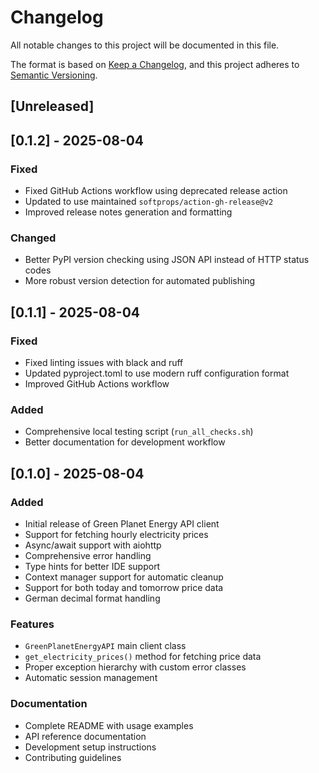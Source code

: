 # Changelog

All notable changes to this project will be documented in this file.

The format is based on [Keep a Changelog](https://keepachangelog.com/en/1.0.0/),
and this project adheres to [Semantic Versioning](https://semver.org/spec/v2.0.0.html).

## [Unreleased]

## [0.1.2] - 2025-08-04

### Fixed
- Fixed GitHub Actions workflow using deprecated release action
- Updated to use maintained `softprops/action-gh-release@v2`
- Improved release notes generation and formatting

### Changed
- Better PyPI version checking using JSON API instead of HTTP status codes
- More robust version detection for automated publishing

## [0.1.1] - 2025-08-04

### Fixed
- Fixed linting issues with black and ruff
- Updated pyproject.toml to use modern ruff configuration format
- Improved GitHub Actions workflow

### Added
- Comprehensive local testing script (`run_all_checks.sh`)
- Better documentation for development workflow

## [0.1.0] - 2025-08-04

### Added
- Initial release of Green Planet Energy API client
- Support for fetching hourly electricity prices
- Async/await support with aiohttp
- Comprehensive error handling
- Type hints for better IDE support
- Context manager support for automatic cleanup
- Support for both today and tomorrow price data
- German decimal format handling

### Features
- `GreenPlanetEnergyAPI` main client class
- `get_electricity_prices()` method for fetching price data
- Proper exception hierarchy with custom error classes
- Automatic session management

### Documentation
- Complete README with usage examples
- API reference documentation
- Development setup instructions
- Contributing guidelines
